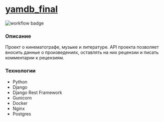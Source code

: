 # [yamdb_final](http://84.201.136.23/)

![workflow badge](https://github.com/hlystovea/yamdb_final/actions/workflows/yamdb_workflow.yaml/badge.svg)

### Описание
Проект о кинематографе, музыке и литературе. API проекта позволяет вносить данные о произведениях, оставлять на них рецензии и писать комментарии к рецензиям.

### Технологии
- Python
- Django
- Django Rest Framework
- Gunicorn
- Docker
- Nginx
- Postgres